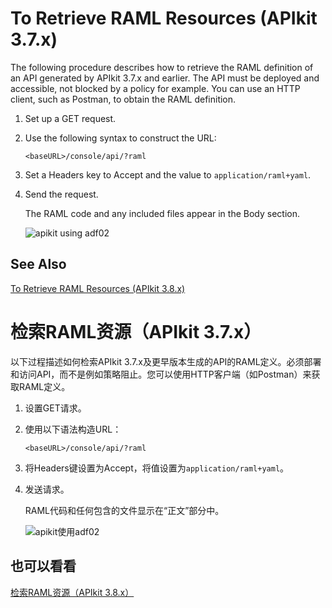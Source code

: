 # To Retrieve RAML Resources (APIkit 3.7.x)

The following procedure describes how to retrieve the RAML definition of an API generated by APIkit 3.7.x and earlier. The API must be deployed and accessible, not blocked by a policy for example. You can use an HTTP client, such as Postman, to obtain the RAML definition.

1. Set up a GET request.

2. Use the following syntax to construct the URL:

   `<baseURL>/console/api/?raml`

3. Set a Headers key to Accept and the value to `application/raml+yaml`.

4. Send the request.

   The RAML code and any included files appear in the Body section.

   ![apikit using adf02](https://docs.mulesoft.com/apikit/3.x/_images/apikit-using-adf02.png)

## See Also

[To Retrieve RAML Resources (APIkit 3.8.x)](https://docs.mulesoft.com/apikit/3.x/apikit-retrieve-raml-38-task)





# 检索RAML资源（APIkit 3.7.x）

以下过程描述如何检索APIkit 3.7.x及更早版本生成的API的RAML定义。必须部署和访问API，而不是例如策略阻止。您可以使用HTTP客户端（如Postman）来获取RAML定义。

1. 设置GET请求。

2. 使用以下语法构造URL：

   `<baseURL>/console/api/?raml`

3. 将Headers键设置为Accept，将值设置为`application/raml+yaml`。

4. 发送请求。

   RAML代码和任何包含的文件显示在“正文”部分中。

   ![apikit使用adf02](https://docs.mulesoft.com/apikit/3.x/_images/apikit-using-adf02.png)

## 也可以看看

[检索RAML资源（APIkit 3.8.x）](https://docs.mulesoft.com/apikit/3.x/apikit-retrieve-raml-38-task)